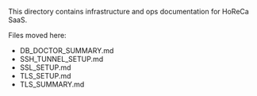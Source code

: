 This directory contains infrastructure and ops documentation for HoReCa SaaS.

Files moved here:
- DB_DOCTOR_SUMMARY.md
- SSH_TUNNEL_SETUP.md
- SSL_SETUP.md
- TLS_SETUP.md
- TLS_SUMMARY.md


